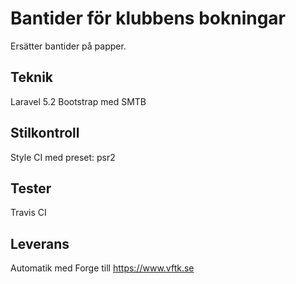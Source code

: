 # Bantider för klubbens bokningar

Ersätter bantider på papper.


## Teknik
Laravel 5.2
Bootstrap med SMTB

## Stilkontroll
Style CI med preset: psr2

## Tester
Travis CI

## Leverans
Automatik med Forge till https://www.vftk.se

